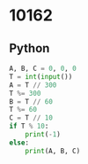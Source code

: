# 10162

## Python

```python
A, B, C = 0, 0, 0
T = int(input())
A = T // 300
T %= 300
B = T // 60
T %= 60
C = T // 10
if T % 10:
    print(-1)
else:
    print(A, B, C)
```
